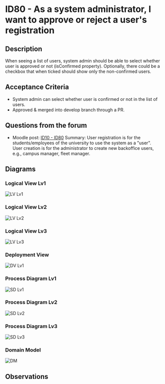 # ID80 - As a system administrator, I want to approve or reject a user's registration

## Description
When seeing a list of users, system admin should be able to select whether user is approved or not (isConfirmed property). Optionally, there could be a checkbox that when ticked should show only the non-confirmed users.

## Acceptance Criteria
* System admin can select whether user is confirmed or not in the list of users.
* Approved & merged into develop branch through a PR.

## Questions from the forum
* Moodle post: [ID10 - ID80](https://moodle.isep.ipp.pt/mod/forum/discuss.php?d=26380)
Summary:
User registration is for the students/employees of the university to use the system as a "user".
User creation is for the administrator to create new backoffice users, e.g., campus manager, fleet manager.

## Diagrams

### Logical View Lv1
![LV Lv1](../../Sprint%20B%20diagrams/level_1/Logical%20View%20Lv1.svg)

### Logical View Lv2
![LV Lv2](../../Sprint%20B%20diagrams/level_2/Logical%20View%20Lv2.svg)

### Logical View Lv3
![LV Lv3](../../Sprint%20B%20diagrams/level_3/Logical%20View%20lv3.svg)

### Deployment View
![DV Lv1](../../Sprint%20B%20diagrams/Physical%20View.svg)

### Process Diagram Lv1
![SD Lv1](./SD%20Lv1.svg)

### Process Diagram Lv2
![SD Lv2](./SD%20Lv2.svg)

### Process Diagram Lv3
![SD Lv3](./SD%20Lv3.svg)

### Domain Model
![DM](../../diagrams/DM.png)

## Observations
